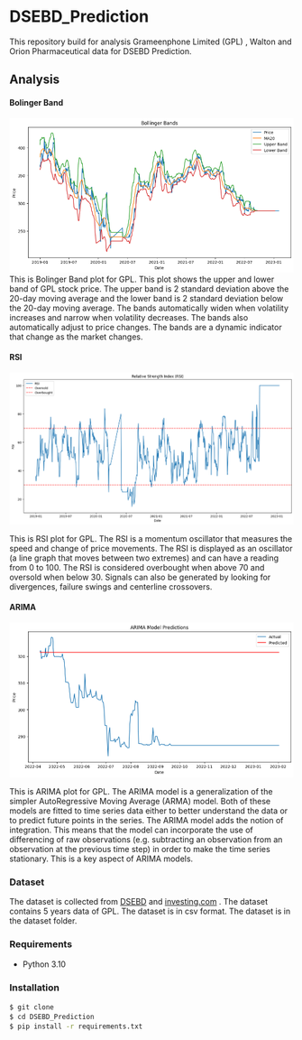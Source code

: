 # DSEBD_Prediction
This repository build for analysis Grameenphone Limited (GPL) , Walton and Orion Pharmaceutical  data for DSEBD Prediction.

## Analysis
#### Bolinger Band
![](Images/BB.png)
This is Bolinger Band plot for GPL. This plot shows the upper and lower band of GPL stock price. The upper band is 2 standard deviation above the 20-day moving average and the lower band is 2 standard deviation below the 20-day moving average. The bands automatically widen when volatility increases and narrow when volatility decreases. The bands also automatically adjust to price changes. The bands are a dynamic indicator that change as the market changes.


#### RSI

![](Images/RSI.png)

This is RSI plot for GPL. The RSI is a momentum oscillator that measures the speed and change of price movements. The RSI is displayed as an oscillator (a line graph that moves between two extremes) and can have a reading from 0 to 100. The RSI is considered overbought when above 70 and oversold when below 30. Signals can also be generated by looking for divergences, failure swings and centerline crossovers.


#### ARIMA
![](Images/ARIMA.png)

This is ARIMA plot for GPL. The ARIMA model is a generalization of the simpler AutoRegressive Moving Average (ARMA) model. Both of these models are fitted to time series data either to better understand the data or to predict future points in the series. The ARIMA model adds the notion of integration. This means that the model can incorporate the use of differencing of raw observations (e.g. subtracting an observation from an observation at the previous time step) in order to make the time series stationary. This is a key aspect of ARIMA models.

### Dataset
The dataset is collected from [DSEBD](https://dsebd.org/) and [investing.com](www.investing.com) . The dataset contains 5 years data of GPL. The dataset is in csv format. The dataset is in the dataset folder.



### Requirements
* Python 3.10

### Installation

 
```sh
$ git clone
$ cd DSEBD_Prediction
$ pip install -r requirements.txt
```

 